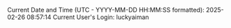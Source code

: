 Current Date and Time (UTC - YYYY-MM-DD HH:MM:SS formatted): 2025-02-26 08:57:14
Current User's Login: luckyaiman
